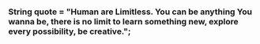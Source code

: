 ### String quote = "Human are Limitless. You can be anything You wanna be, there is no limit to learn something new, explore every possibility, be creative.";
